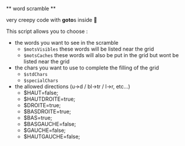 ** word scramble **

very creepy code with **goto**s inside 🧛

This script allows you to choose :
* the words you want to see in the scramble
  * `$motsVisibles` these words will be listed near the grid
  * `$motsCaches` these words will also be put in the grid but wont be listed near the grid
* the chars you want to use to complete the filling of the grid
  * `$stdChars`
  * `$specialChars`
* the allowed directions (u->d / bl->tr / l->r, etc...)
  * $HAUT=false;
  * $HAUTDROITE=true;
  * $DROITE=true;
  * $BASDROITE=true;
  * $BAS=true;
  * $BASGAUCHE=false;
  * $GAUCHE=false;
  * $HAUTGAUCHE=false;
